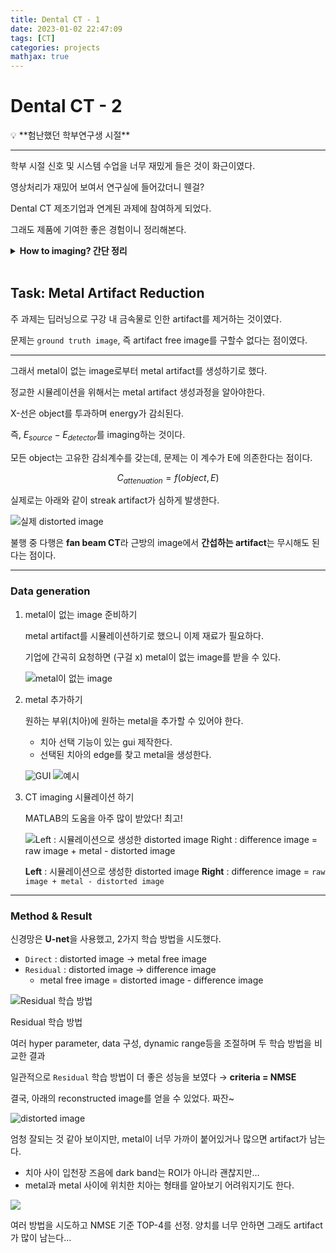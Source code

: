 ```yaml
---
title: Dental CT - 1
date: 2023-01-02 22:47:09
tags: [CT]
categories: projects
mathjax: true 
---
```


# Dental CT - 2

<aside>
💡 **험난했던 학부연구생 시절**

---

학부 시절 신호 및 시스템 수업을 너무 재밌게 들은 것이 화근이였다.

영상처리가 재밌어 보여서 연구실에 들어갔더니 웬걸?

Dental CT 제조기업과 연계된 과제에 참여하게 되었다.

그래도 제품에 기여한 좋은 경험이니 정리해본다.

</aside>

</aside>
<details markdown="1">
    <summary><strong> How to imaging? 간단 정리</strong></summary>
        <ul>
            <li>object를 중심으로 회전하며 여러 각도에서 X-선을 촬영한다.</li>
            <li>detector에서 획득한 attenuated energy들을 sinogram으로 표현한다.</li>
            <li>sinogram은 object를 투과하며 선적분되었다.</li>
            <ul><li>이미 radon transform되어있다.</li></ul>
            <li>Inverse radon transform으로 CT image를 재구성할 수 있다.</li>
            <ul>
                <li>sinogram의 각 angle의 energy를 back-projection한다.</li>
                <li>이 떄, filter를 사용하지 않으면 angle의 수와 비례하여 image가 blur해진다.</li>
            </ul>
        </ul>
</details>
<br>

## Task: Metal Artifact Reduction

주 과제는 딥러닝으로 구강 내 금속물로 인한 artifact를 제거하는 것이였다.

문제는 `ground truth image`, 즉 artifact free image를 구할수 없다는 점이였다.

---

그래서 metal이 없는 image로부터 metal artifact를 생성하기로 했다.

정교한 시뮬레이션을 위해서는 metal artifact 생성과정을 알아야한다.

X-선은 object를 투과하며 energy가 감쇠된다.

즉, $E_{source} - E_{detector}$를 imaging하는 것이다.

모든 object는 고유한 감쇠계수를 갖는데, 문제는 이 계수가 E에 의존한다는 점이다.

$$
C_{attenuation} = f(object, E)
$$

실제로는 아래와 같이 streak artifact가 심하게 발생한다.

![실제 distorted image](resource/ct_1/Untitled.png)

불행 중 다행은 **fan beam CT**라 근방의 image에서 **간섭하는 artifact**는 무시해도 된다는 점이다.

---

### Data generation

1. metal이 없는 image 준비하기
    
    metal artifact를 시뮬레이션하기로 했으니 이제 재료가 필요하다.
    
    기업에 간곡히 요청하면 (구걸 x) metal이 없는 image를 받을 수 있다.

    ![metal이 없는 image](resource/ct_1/Untitled_1.png)
    
2. metal 추가하기
    
    원하는 부위(치아)에 원하는 metal을 추가할 수 있어야 한다.
    
    - 치아 선택 기능이 있는 gui 제작한다.
    - 선택된 치아의 edge를 찾고 metal을 생성한다.

    ![GUI](resource/ct_1/Untitled_3.png)
    ![예시](resource/ct_1/Untitled_2.png)

3. CT imaging 시뮬레이션 하기
    
    MATLAB의 도움을 아주 많이 받았다! 최고!

    ![**Left** : 시뮬레이션으로 생성한 distorted image **Right** : difference image = `raw image + metal - distorted image`](resource/ct_1/Untitled_4.png)

    **Left** : 시뮬레이션으로 생성한 distorted image
    **Right** : difference image = `raw image + metal - distorted image`

---

### Method & Result

신경망은 **U-net**을 사용했고, 2가지 학습 방법을 시도했다.

- `Direct` : distorted image → metal free image
- `Residual` : distorted image → difference image
    - metal free image = distorted image - difference image

![Residual 학습 방법](resource/ct_1/Untitled_5.png)

Residual 학습 방법

여러 hyper parameter, data 구성, dynamic range등을 조절하며 두 학습 방법을 비교한 결과

일관적으로 `Residual` 학습 방법이 더 좋은 성능을 보였다 → **criteria = NMSE**

결국, 아래의 reconstructed image를 얻을 수 있었다. 짜잔~

![distorted image](resource/ct_1/Untitled_6.png)


엄청 잘되는 것 같아 보이지만, metal이 너무 가까이 붙어있거나 많으면 artifact가 남는다.

- 치아 사이 입천장 즈음에 dark band는 ROI가 아니라 괜찮지만…
- metal과 metal 사이에 위치한 치아는 형태를 알아보기 어려워지기도 한다.

![](resource/ct_1/Untitled_7.png)

여러 방법을 시도하고 NMSE 기준 TOP-4를 선정.
양치를 너무 안하면 그래도 artifact가 많이 남는다…